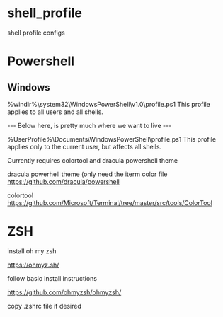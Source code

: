 # shell_profile
shell profile configs

# Powershell
## Windows
%windir%\system32\WindowsPowerShell\v1.0\profile.ps1 
This profile applies to all users and all shells.

--- Below here, is pretty much where we want to live ---

%UserProfile%\Documents\WindowsPowerShell\profile.ps1 
This profile applies only to the current user, but affects all shells.

Currently requires colortool and dracula powershell theme

dracula powerhell theme (only need the iterm color file
https://github.com/dracula/powershell

colortool
https://github.com/Microsoft/Terminal/tree/master/src/tools/ColorTool

# ZSH

install oh my zsh

https://ohmyz.sh/


follow basic install instructions

https://github.com/ohmyzsh/ohmyzsh/

copy .zshrc file if desired
